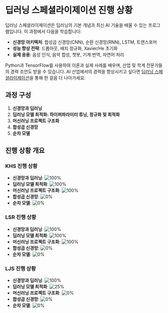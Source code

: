 # 딥러닝 스페셜라이제이션 진행 상황

딥러닝 스페셜라이제이션은 딥러닝의 기본 개념과 최신 AI 기술을 배울 수 있는 프로그램입니다. 이 과정에서 다음을 학습합니다:

- **신경망 아키텍처**: 합성곱 신경망(CNN), 순환 신경망(RNN), LSTM, 트랜스포머
- **성능 향상 전략**: 드롭아웃, 배치 정규화, Xavier/He 초기화
- **실제 응용**: 음성 인식, 음악 합성, 챗봇, 기계 번역, 자연어 처리

Python과 TensorFlow를 사용하여 이론과 실제 사례를 배우며, 산업 및 학계 전문가들의 경력 조언도 받을 수 있습니다. AI 산업에서의 경력을 향상시키고 싶다면 [딥러닝 스페셜라이제이션](https://www.coursera.org/specializations/deep-learning)을 통해 한 걸음 더 나아가세요.


## 과정 구성
1. **신경망과 딥러닝**
2. **딥러닝 모델 최적화: 하이퍼파라미터 튜닝, 정규화 및 최적화**
3. **머신러닝 프로젝트 구조화**
4. **합성곱 신경망**
5. **순차 모델**

## 진행 상황 개요

### KHS 진행 상황

- **신경망과 딥러닝**: ![100%](https://progress-bar.dev/100)
- **딥러닝 모델 최적화**: ![100%](https://progress-bar.dev/100)
- **머신러닝 프로젝트 구조화**: ![100%](https://progress-bar.dev/100)
- **합성곱 신경망**: ![0%](https://progress-bar.dev/0)
- **순차 모델**: ![0%](https://progress-bar.dev/0)

### LSR 진행 상황

- **신경망과 딥러닝**: ![100%](https://progress-bar.dev/100)
- **딥러닝 모델 최적화**: ![100%](https://progress-bar.dev/100)
- **머신러닝 프로젝트 구조화**: ![100%](https://progress-bar.dev/100)
- **합성곱 신경망**: ![0%](https://progress-bar.dev/0)
- **순차 모델**: ![0%](https://progress-bar.dev/0)

### LJS 진행 상황

- **신경망과 딥러닝**: ![100%](https://progress-bar.dev/100)
- **딥러닝 모델 최적화**: ![25%](https://progress-bar.dev/25)
- **머신러닝 프로젝트 구조화**: ![0%](https://progress-bar.dev/0)
- **합성곱 신경망**: ![0%](https://progress-bar.dev/0)
- **순차 모델**: ![0%](https://progress-bar.dev/0)

